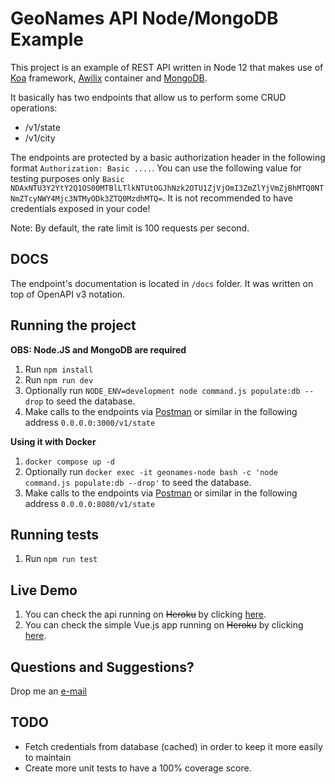 GeoNames API Node/MongoDB Example
=================================================

This project is an example of REST API written in Node 12 that makes use of [Koa](https://koajs.com/) framework, [Awilix](https://github.com/jeffijoe/awilix) container and [MongoDB](https://mongodb.com/).

It basically has two endpoints that allow us to perform some CRUD operations:

- /v1/state
- /v1/city

The endpoints are protected by a basic authorization header in the following format `Authorization: Basic ....`.
You can use the following value for testing purposes only `Basic NDAxNTU3Y2YtY2Q1OS00MTBlLTlkNTUtOGJhNzk2OTU1ZjVjOmI3ZmZlYjVmZjBhMTQ0NTNmZTcyNWY4Mjc3NTMyODk3ZTQ0MzdhMTQ=`. It is not recommended to have credentials exposed in your code!

Note: By default, the rate limit is 100 requests per second.

## DOCS
The endpoint's documentation is located in `/docs` folder. It was written on top of OpenAPI v3 notation.

## Running the project

**OBS: Node.JS and MongoDB are required**

1. Run `npm install`
2. Run `npm run dev`
3. Optionally run `NODE_ENV=development node command.js populate:db --drop` to seed the database.
4. Make calls to the endpoints via [Postman](https://www.getpostman.com/) or similar in the following address `0.0.0.0:3000/v1/state`

**Using it with Docker**
1. `docker compose up -d`
2. Optionally run `docker exec -it geonames-node bash -c 'node command.js populate:db --drop'` to seed the database. 
3. Make calls to the endpoints via [Postman](https://www.getpostman.com/) or similar in the following address `0.0.0.0:8080/v1/state`

## Running tests
1. Run `npm run test`

## Live Demo
1. You can check the api running on ~~Heroku~~ by clicking [here](https://geonames-api-node.herokuapp.com/health).
2. You can check the simple Vue.js app running on ~~Heroku~~ by clicking [here](https://geonames-vue.herokuapp.com).

## Questions and Suggestions?
Drop me an [e-mail](mailto:mariojr.rcosta@gmail.com)

## TODO
- Fetch credentials from database (cached) in order to keep it more easily to maintain
- Create more unit tests to have a 100% coverage score.
